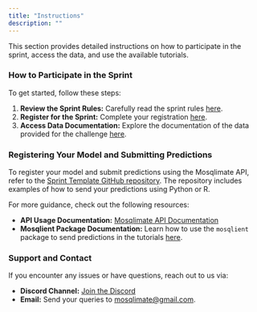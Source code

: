 ```yaml
---
title: "Instructions"
description: ""
---
```


This section provides detailed instructions on how to participate in the sprint, access the data, and use the available tutorials.

### How to Participate in the Sprint

To get started, follow these steps:

1. **Review the Sprint Rules:** Carefully read the sprint rules [here](https://sprint.mosqlimate.org/2025).
2. **Register for the Sprint:** Complete your registration [here](https://sprint.mosqlimate.org/registration).
3. **Access Data Documentation:** Explore the documentation of the data provided for the challenge [here](https://sprint.mosqlimate.org/data).

### Registering Your Model and Submitting Predictions

To register your model and submit predictions using the Mosqlimate API, refer to the [Sprint Template GitHub repository](https://github.com/Mosqlimate-project/sprint-template-2025). The repository includes examples of how to send your predictions using Python or R.

For more guidance, check out the following resources:

- **API Usage Documentation:** [Mosqlimate API Documentation](https://api.mosqlimate.org/docs/)
- **Mosqlient Package Documentation:** Learn how to use the `mosqlient` package to send predictions in the tutorials [here](https://mosqlimate-client.readthedocs.io/en/latest/).

### Support and Contact

If you encounter any issues or have questions, reach out to us via:

- **Discord Channel:** [Join the Discord](https://discord.gg/yqtgW4TC)
- **Email:** Send your queries to mosqlimate@gmail.com.